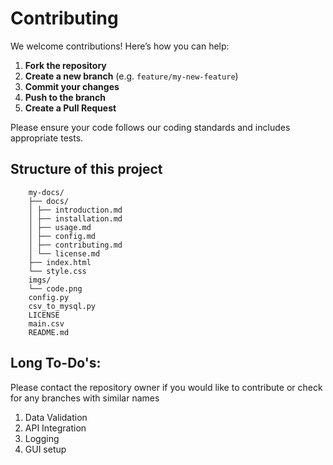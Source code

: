 # Contributing

We welcome contributions! Here’s how you can help:

1. **Fork the repository**
2. **Create a new branch** (e.g. `feature/my-new-feature`)
3. **Commit your changes**
4. **Push to the branch**
5. **Create a Pull Request**

Please ensure your code follows our coding standards and includes appropriate tests.

## Structure of this project

```
    my-docs/
    ├── docs/
    │ ├── introduction.md
    │ ├── installation.md
    │ ├── usage.md
    │ ├── config.md
    │ ├── contributing.md
    │ └── license.md
    ├── index.html
    └── style.css
    imgs/
    └── code.png
    config.py
    csv_to_mysql.py
    LICENSE
    main.csv
    README.md
```

## Long To-Do's:

Please contact the repository owner if you would like to contribute or check for any branches with similar names

1. Data Validation
2. API Integration
3. Logging
4. GUI setup
